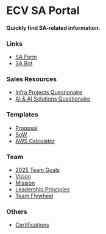 # ECV SA Portal
#### Quickly find SA-related information.

### Links
- <a href="https://forms.office.com/r/vL1TTmyCmk">SA Form</a>
- <a href="cnn.com">SA Bot</a>

### Sales Resources
- <a href="https://ecvcorp-my.sharepoint.com/:x:/g/personal/mervin_delossantos_ecloudvalley_com/ESAO2ns2sZNNv5a0X5lKf5MB8Vw8A6EOiYqKPcnAdpV3pQ?wdOrigin=TEAMS-MAGLEV.p2p_ns.rwc&wdExp=TEAMS-TREATMENT&wdhostclicktime=1748250976732&web=1">Infra Projects Questionaire</a>
- <a href="https://ecvcorp-my.sharepoint.com/:x:/g/personal/john_batacan_ecloudvalley_com/EQ_6JqRql7tOvnHI7nVynL8BKDs7Ih4iCcpgqTmWjOLuKA?wdOrigin=TEAMS-MAGLEV.p2p_ns.rwc&wdExp=TEAMS-TREATMENT&wdhostclicktime=1748316507171&web=1">AI & AI Solutions Questionaire</a>

### Templates
- <a href="cnn.com">Proposal</a>
- <a href="cnn.com">SoW</a>
- <a href="cnn.com">AWS Calculator</a>

### Team
- <a href="/2025goals">2025 Team Goals</a> 
- <a href="/vision">Vision</a>
- <a href="/mission">Mission</a>
- <a href="/principles">Leadership Principles</a>
- <a href="/flywheel">Team Flywheel</a>

### Others
- <a href="/certifications">Certifications</a>
